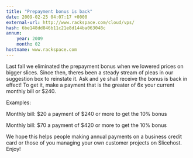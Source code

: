 ```yaml
---
title: "Prepayment bonus is back"
date: 2009-02-25 04:07:17 +0000
external-url: http://www.rackspace.com/cloud/vps/
hash: 6be148dd846b11c21e8d144ba063048c
annum:
    year: 2009
    month: 02
hostname: www.rackspace.com
---
```


Last fall we eliminated the prepayment bonus when we lowered prices on bigger slices. Since then, theres been a steady stream of pleas in our suggestion box to reinstate it. Ask and ye shall receive  the bonus is back in effect! To get it, make a payment that is the greater of 6x your current monthly bill or $240.



Examples:



Monthly bill: $20  a payment of $240 or more to get the 10% bonus



Monthly bill: $70  a payment of $420 or more to get the 10% bonus



We hope this helps people making annual payments on a business credit card or those of you managing your own customer projects on Slicehost. Enjoy!
